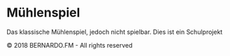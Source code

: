 # Mühlenspiel

Das klassische Mühlenspiel, jedoch nicht spielbar. Dies ist ein 
Schulprojekt

© 2018 BERNARDO.FM - All rights reserved
